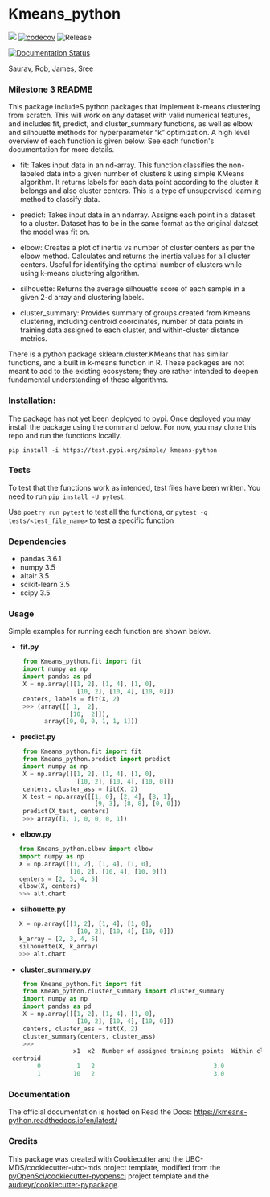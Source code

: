 # Kmeans_python 

![](https://github.com/UBC-MDS/Kmeans_python/workflows/build/badge.svg) [![codecov](https://codecov.io/gh/UBC-MDS/Kmeans_python/branch/master/graph/badge.svg)](https://codecov.io/gh/UBC-MDS/Kmeans_python) ![Release](https://github.com/UBC-MDS/Kmeans_python/workflows/Release/badge.svg)

[![Documentation Status](https://readthedocs.org/projects/kmeans-python/badge/?version=latest)](https://kmeans-python.readthedocs.io/en/latest/?badge=latest)

Saurav, Rob, James, Sree

### Milestone 3 README

This package includeS python packages that implement k-means clustering from scratch. This will work on any dataset with valid numerical features, and includes fit, predict, and cluster_summary functions, as well as elbow and silhouette methods for hyperparameter “k” optimization. A high level overview of each function is given below. See each function's documentation for more details.

+ fit: Takes input data in an nd-array. This function classifies the non-labeled data into a given number of clusters k using simple KMeans algorithm. It returns labels for each data point according to the cluster it belongs and also cluster centers. This is a type of unsupervised learning method to classify data.

+ predict: Takes input data in an ndarray. Assigns each point in a dataset to a cluster. Dataset has to be in the same format as the original dataset the model was fit on.

+ elbow: Creates a plot of inertia vs number of cluster centers as per the elbow method. Calculates and returns the inertia values for all cluster centers. Useful for identifying the optimal number of clusters while using k-means clustering algorithm.

+ silhouette: Returns the average silhouette score of each sample in a given 2-d array and clustering labels.

+ cluster_summary: Provides summary of groups created from Kmeans clustering, including centroid coordinates, number of data points in training data assigned to each cluster, and within-cluster distance metrics.

There is a python package sklearn.cluster.KMeans that has similar functions, and a built in k-means function in R. These packages are not meant to add to the existing ecosystem; they are rather intended to deepen fundamental understanding of these algorithms.

### Installation:

The package has not yet been deployed to pypi. Once deployed you may install the package using the command below. For now, you may clone this repo and run the functions locally.   
```
pip install -i https://test.pypi.org/simple/ kmeans-python
```

### Tests

To test that the functions work as intended, test files have been written. You need to run `pip install -U pytest`.  

Use `poetry run pytest` to test all the functions, or `pytest -q tests/<test_file_name>` to test a specific function

### Dependencies

- pandas 3.6.1
- numpy 3.5
- altair 3.5
- scikit-learn 3.5
- scipy 3.5

### Usage
Simple examples for running each function are shown below.

- **fit.py**

```python    
    from Kmeans_python.fit import fit    
    import numpy as np    
    import pandas as pd    
    X = np.array([[1, 2], [1, 4], [1, 0],    
                   [10, 2], [10, 4], [10, 0]])    
    centers, labels = fit(X, 2)  
    >>> (array([[ 1,  2],
                 [10,  2]]),
          array([0, 0, 0, 1, 1, 1]))
```

- **predict.py**

```python    
    from Kmeans_python.fit import fit
    from Kmeans_python.predict import predict
    import numpy as np    
    X = np.array([[1, 2], [1, 4], [1, 0],    
                   [10, 2], [10, 4], [10, 0]])    
    centers, cluster_ass = fit(X, 2)  
    X_test = np.array([[1, 0], [2, 4], [8, 1],  
                        [9, 3], [8, 8], [0, 0]])  
    predict(X_test, centers)  
    >>> array([1, 1, 0, 0, 0, 1])
```
- **elbow.py**

```python  
   from Kmeans_python.elbow import elbow  
   import numpy as np  
   X = np.array([[1, 2], [1, 4], [1, 0],  
                 [10, 2], [10, 4], [10, 0]])  
   centers = [2, 3, 4, 5]
   elbow(X, centers)  
   >>> alt.chart
```
- **silhouette.py**

```python  
   X = np.array([[1, 2], [1, 4], [1, 0],  
                   [10, 2], [10, 4], [10, 0]])  
   k_array = [2, 3, 4, 5]  
   silhouette(X, k_array)  
   >>> alt.chart
```

- **cluster_summary.py**
  
``` python  
    from Kmeans_python.fit import fit
    from Kmean_python.cluster_summary import cluster_summary  
    import numpy as np  
    import pandas as pd  
    X = np.array([[1, 2], [1, 4], [1, 0],  
                   [10, 2], [10, 4], [10, 0]])  
    centers, cluster_ass = fit(X, 2)  
    cluster_summary(centers, cluster_ass)  
    >>> 
                  x1  x2  Number of assigned training points  Within cluster inertia
 centroid                                                                    
        0          1   2                                 3.0                     8.0
        1         10   2                                 3.0                     8.0
```

### Documentation
The official documentation is hosted on Read the Docs: https://kmeans-python.readthedocs.io/en/latest/

### Credits
This package was created with Cookiecutter and the UBC-MDS/cookiecutter-ubc-mds project template, modified from the [pyOpenSci/cookiecutter-pyopensci](https://github.com/pyOpenSci/cookiecutter-pyopensci) project template and the [audreyr/cookiecutter-pypackage](https://github.com/audreyr/cookiecutter-pypackage).
